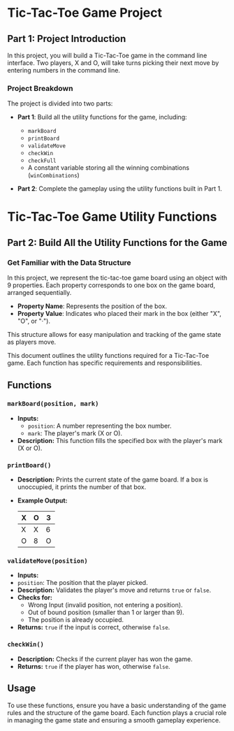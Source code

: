 # Tic-Tac-Toe Game Project

## Part 1: Project Introduction

In this project, you will build a Tic-Tac-Toe game in the command line interface. Two players, X and O, will take turns picking their next move by entering numbers in the command line.

### Project Breakdown

The project is divided into two parts:

- **Part 1**: Build all the utility functions for the game, including:
  - `markBoard`
  - `printBoard`
  - `validateMove`
  - `checkWin`
  - `checkFull`
  - A constant variable storing all the winning combinations (`winCombinations`)

- **Part 2**: Complete the gameplay using the utility functions built in Part 1.

# Tic-Tac-Toe Game Utility Functions

## Part 2: Build All the Utility Functions for the Game

### Get Familiar with the Data Structure

In this project, we represent the tic-tac-toe game board using an object with 9 properties. Each property corresponds to one box on the game board, arranged sequentially.

- **Property Name**: Represents the position of the box.
- **Property Value**: Indicates who placed their mark in the box (either "X", "O", or "·").

This structure allows for easy manipulation and tracking of the game state as players move.


This document outlines the utility functions required for a Tic-Tac-Toe game. Each function has specific requirements and responsibilities.

## Functions

### `markBoard(position, mark)`
- **Inputs:**
  - `position`: A number representing the box number.
  - `mark`: The player's mark (X or O).
- **Description:** This function fills the specified box with the player's mark (X or O).

### `printBoard()`
- **Description:** Prints the current state of the game board. If a box is unoccupied, it prints the number of that box.
- **Example Output:**

  | X | O | 3 |
  |---|---|---|
  | X | X | 6 |
  | O | 8 | O |


### `validateMove(position)`
- **Inputs:**
- `position`: The position that the player picked.
- **Description:** Validates the player's move and returns `true` or `false`.
- **Checks for:**
  - Wrong Input (invalid position, not entering a position).
  - Out of bound position (smaller than 1 or larger than 9).
  - The position is already occupied.
- **Returns:** `true` if the input is correct, otherwise `false`.

### `checkWin()`
- **Description:** Checks if the current player has won the game.
- **Returns:** `true` if the player has won, otherwise `false`.

## Usage

To use these functions, ensure you have a basic understanding of the game rules and the structure of the game board. Each function plays a crucial role in managing the game state and ensuring a smooth gameplay experience.

